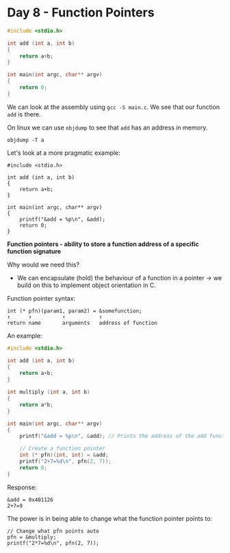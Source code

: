 # Day 8 - Function Pointers 

```c
#include <stdio.h>

int add (int a, int b)
{
    return a+b;
}

int main(int argc, char** argv)
{
    return 0;
}
```

We can look at the assembly using `gcc -S main.c`. We see that our function `add` is there.

On linux we can use `objdump` to see that `add` has an address in memory. 

```
objdump -T a
```

Let's look at a more pragmatic example:

```
#include <stdio.h>

int add (int a, int b)
{
    return a+b;
}

int main(int argc, char** argv)
{
    printf("&add = %p\n", &add);
    return 0;
}
```

**Function pointers - ability to store a function address of a specific function signature**

Why would we need this?
- We can encapsulate (hold) the behaviour of a function in a pointer → we build on this to implement object orientation in C.

Function pointer syntax:

```
int (* pfn)(param1, param2) = &somefunction;
↑      ↑          ↑           ↑
return name       arguments   address of function
```
An example:

```c
#include <stdio.h>

int add (int a, int b)
{
    return a+b;
}

int multiply (int a, int b)
{
    return a*b;
}

int main(int argc, char** argv)
{
    printf("&add = %p\n", &add); // Prints the address of the add function

    // Create a function pointer
    int (* pfn)(int, int) = &add;
    printf("2+7=%d\n", pfn(2, 7));
    return 0;
}
```

Response:

```response
&add = 0x401126
2+7=9
```

The power is in being able to change what the function pointer points to:

```
// Change what pfn points auto
pfn = &multiply;
printf("2*7=%d\n", pfn(2, 7));
```
